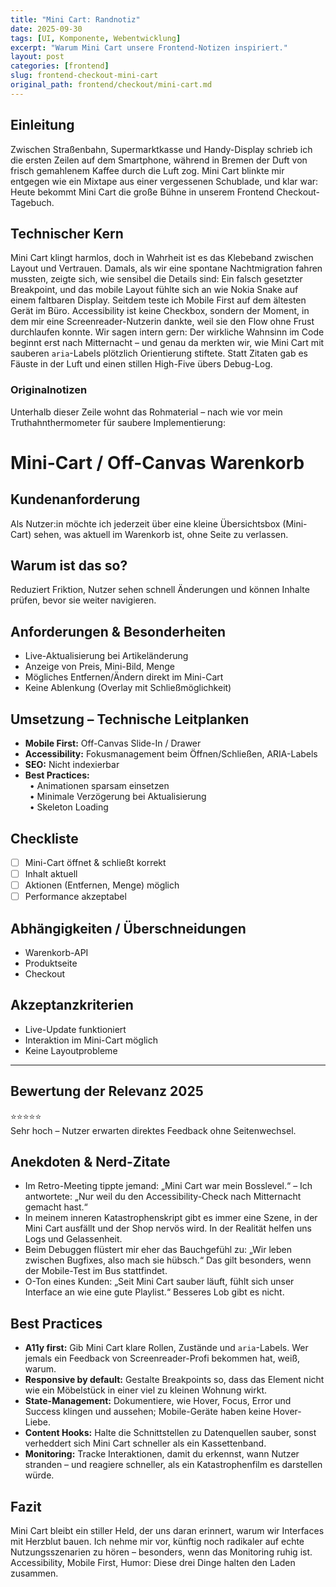 ```yaml
---
title: "Mini Cart: Randnotiz"
date: 2025-09-30
tags: [UI, Komponente, Webentwicklung]
excerpt: "Warum Mini Cart unsere Frontend-Notizen inspiriert."
layout: post
categories: [frontend]
slug: frontend-checkout-mini-cart
original_path: frontend/checkout/mini-cart.md
---
```


## Einleitung
Zwischen Straßenbahn, Supermarktkasse und Handy-Display schrieb ich die ersten Zeilen auf dem Smartphone, während in Bremen der Duft von frisch gemahlenem Kaffee durch die Luft zog. Mini Cart blinkte mir entgegen wie ein Mixtape aus einer vergessenen Schublade, und klar war: Heute bekommt Mini Cart die große Bühne in unserem Frontend Checkout-Tagebuch.

## Technischer Kern
Mini Cart klingt harmlos, doch in Wahrheit ist es das Klebeband zwischen Layout und Vertrauen. Damals, als wir eine spontane Nachtmigration fahren mussten, zeigte sich, wie sensibel die Details sind: Ein falsch gesetzter Breakpoint, und das mobile Layout fühlte sich an wie Nokia Snake auf einem faltbaren Display. Seitdem teste ich Mobile First auf dem ältesten Gerät im Büro. Accessibility ist keine Checkbox, sondern der Moment, in dem mir eine Screenreader-Nutzerin dankte, weil sie den Flow ohne Frust durchlaufen konnte. Wir sagen intern gern: Der wirkliche Wahnsinn im Code beginnt erst nach Mitternacht – und genau da merkten wir, wie Mini Cart mit sauberen `aria`-Labels plötzlich Orientierung stiftete. Statt Zitaten gab es Fäuste in der Luft und einen stillen High-Five übers Debug-Log.

### Originalnotizen
Unterhalb dieser Zeile wohnt das Rohmaterial – nach wie vor mein Truthahnthermometer für saubere Implementierung:
# Mini-Cart / Off-Canvas Warenkorb

## Kundenanforderung  
Als Nutzer:in möchte ich jederzeit über eine kleine Übersichtsbox (Mini-Cart) sehen, was aktuell im Warenkorb ist, ohne Seite zu verlassen.

## Warum ist das so?  
Reduziert Friktion, Nutzer sehen schnell Änderungen und können Inhalte prüfen, bevor sie weiter navigieren.

## Anforderungen & Besonderheiten  
- Live-Aktualisierung bei Artikeländerung  
- Anzeige von Preis, Mini-Bild, Menge  
- Mögliches Entfernen/Ändern direkt im Mini-Cart  
- Keine Ablenkung (Overlay mit Schließmöglichkeit)  

## Umsetzung – Technische Leitplanken  
- **Mobile First:** Off-Canvas Slide-In / Drawer  
- **Accessibility:** Fokusmanagement beim Öffnen/Schließen, ARIA-Labels  
- **SEO:** Nicht indexierbar  
- **Best Practices:**  
 • Animationen sparsam einsetzen  
 • Minimale Verzögerung bei Aktualisierung  
 • Skeleton Loading  

## Checkliste  
- [ ] Mini-Cart öffnet & schließt korrekt  
- [ ] Inhalt aktuell  
- [ ] Aktionen (Entfernen, Menge) möglich  
- [ ] Performance akzeptabel  

## Abhängigkeiten / Überschneidungen  
- Warenkorb-API  
- Produktseite  
- Checkout  

## Akzeptanzkriterien  
- Live-Update funktioniert  
- Interaktion im Mini-Cart möglich  
- Keine Layoutprobleme  

---

## Bewertung der Relevanz 2025  
⭐⭐⭐⭐⭐  
Sehr hoch – Nutzer erwarten direktes Feedback ohne Seitenwechsel.

## Anekdoten & Nerd-Zitate
- Im Retro-Meeting tippte jemand: „Mini Cart war mein Bosslevel.“ – Ich antwortete: „Nur weil du den Accessibility-Check nach Mitternacht gemacht hast.“
- In meinem inneren Katastrophenskript gibt es immer eine Szene, in der Mini Cart ausfällt und der Shop nervös wird. In der Realität helfen uns Logs und Gelassenheit.
- Beim Debuggen flüstert mir eher das Bauchgefühl zu: „Wir leben zwischen Bugfixes, also mach sie hübsch.“ Das gilt besonders, wenn der Mobile-Test im Bus stattfindet.
- O-Ton eines Kunden: „Seit Mini Cart sauber läuft, fühlt sich unser Interface an wie eine gute Playlist.“ Besseres Lob gibt es nicht.

## Best Practices
- **A11y first:** Gib Mini Cart klare Rollen, Zustände und `aria`-Labels. Wer jemals ein Feedback von Screenreader-Profi bekommen hat, weiß, warum.
- **Responsive by default:** Gestalte Breakpoints so, dass das Element nicht wie ein Möbelstück in einer viel zu kleinen Wohnung wirkt.
- **State-Management:** Dokumentiere, wie Hover, Focus, Error und Success klingen und aussehen; Mobile-Geräte haben keine Hover-Liebe.
- **Content Hooks:** Halte die Schnittstellen zu Datenquellen sauber, sonst verheddert sich Mini Cart schneller als ein Kassettenband.
- **Monitoring:** Tracke Interaktionen, damit du erkennst, wann Nutzer stranden – und reagiere schneller, als ein Katastrophenfilm es darstellen würde.

## Fazit
Mini Cart bleibt ein stiller Held, der uns daran erinnert, warum wir Interfaces mit Herzblut bauen. Ich nehme mir vor, künftig noch radikaler auf echte Nutzungsszenarien zu hören – besonders, wenn das Monitoring ruhig ist. Accessibility, Mobile First, Humor: Diese drei Dinge halten den Laden zusammen.
